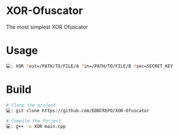 # XOR-Ofuscator
The most simplest XOR Ofuscator

# Usage
```bash
💻: XOR ?out=/PATH/TO/FILE/A ?in=/PATH/TO/FILE/B ?sec=SECRET_KEY
```

# Build
```bash
# Clone the project
💻: git clone https://github.com/EDBCREPO/XOR-Ofuscator

# Compile the Porject
💻: g++ -o XOR main.cpp

```
